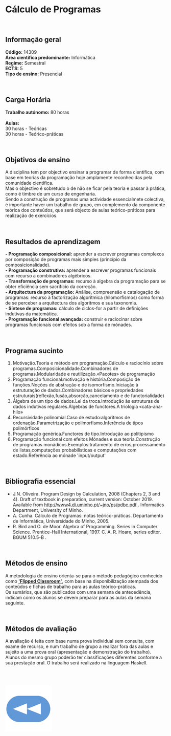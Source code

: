 # Cálculo de Programas

<br>

## Informação geral
**Código:** 14309
<br>**Área científica predominante:** Informática
<br>**Regime:** Semestral
<br>**ECTS:** 5
<br>**Tipo de ensino:** Presencial

<br>

## Carga Horária
**Trabalho autónomo:** 80  horas
<br><br>**Aulas:**
<br>30  horas  -  Teóricas
<br>30  horas  -  Teórico-práticas

<br>

## Objetivos de ensino
A disciplina tem por objectivo ensinar a programar de forma científica, com base em teorias da programação hoje amplamente reconhecidas pela comunidade científica.
<br>Mas o objectivo é sobretudo o de não se ficar pela teoria e passar à prática, como é timbre de um curso de engenharia.
<br>Sendo a construção de programas uma actividade essencialmete colectiva, é importante haver um trabalho de grupo, em complemento da componente teórica dos conteúdos, que será objecto de aulas teórico-práticos para realização de exercícios.

<br>

## Resultados de aprendizagem
**- Programação composicional:** aprender a escrever programas complexos por composição de programas mais simples (princípio da composicionalidade). 
<br>**- Programação construtiva:** aprender a escrever programas funcionais com recurso a combinadores algébricos. 
<br>**- Transformação de programas:** recurso à algebra da programação para se obter eficiência sem sacrifício da correção. 
<br>**- Arquitectura da programação:** Análise, compreensão e catalogação de programas: recurso à factorização algorítmica (hilomorfismos) como forma de se perceber a arquitectura dos algoritmos e sua taxonomia. 
<br>**- Síntese de programas:** cálculo de ciclos-for a partir de definições indutivas da matemática. 
<br>**- Programação funcional avançada:** construir e raciocinar sobre programas funcionais com efeitos sob a forma de mónades.

<br>

## Programa sucinto
1. Motivação.Teoria e método em programação.Cálculo e raciocínio sobre programas.Composicionalidade.Combinadores de programas.Modularidade e reutilização.«Pacotes» de programação
2. Programação funcional:motivação e história.Composição de funções.Noções de abstração e de isomorfismo.Iniciação à estruturação de dados.Combinadores básicos e propriedades estruturais(reflexão,fusão,absorção,cancelamento e de functorialidade)
3. Álgebra de um tipo de dados.Lei da troca.Introdução às estruturas de dados indutivas regulares.Álgebras de functores.A triologia «cata-ana-hilo»
4. Recursividade polinomial.Caso de estudo:algoritmos de ordenação.Parametrização e polimorfismo.Inferência de tipos polimórficos
5. Programação genérica.Functores de tipo.Introdução ao politipismo
6. Programação funcional com efeitos Mónades e sua teoria.Construção de programas monádicos.Exemplos:tratamento de erros,processamento de listas,computações probabilísticas e computações com estado.Referência ao mónade 'input/output'

<br>

## Bibliografia essencial
* J.N. Oliveira. Program Design by Calculation, 2008 (Chapters 2, 3 and 4). Draft of textbook in preparation, current version: October 2019. Available from http://www4.di.uminho.pt/~jno/ps/pdbc.pdf . Informatics Department, University of Minho. 
* A. Cunha. Cálculo de Programas: notas teórico-práticas. Departamento de Informática, Universidade do Minho, 2005. 
* R. Bird and O. de Moor. Algebra of Programming. Series in Computer Science. Prentice-Hall International, 1997. C. A. R. Hoare, series editor. BGUM 510.5-B .

<br>

## Métodos de ensino
A metodologia de ensino orienta-se para o método pedagógico conhecido como [**'Flipped Classroom'**](https://en.wikipedia.org/wiki/Flipped_classroom), com base na disponibilização atempada dos conteúdos e fichas de trabalho para as aulas teórico-práticas.
<br>Os sumários, que são publicados com uma semana de antecedência, indicam como os alunos se devem preparar para as aulas da semana seguinte.

<br>

## Métodos de avaliação
A avaliação é feita com base numa prova individual sem consulta, com exame de recurso, e num trabalho de grupo a realizar fora das aulas e sujeito a uma prova oral (apresentação e demonstração do trabalho).
<br>Alunos do mesmo grupo poderão ter classificações diferentes conforme a sua prestação oral. O trabalho será realizado na linguagem Haskell.

<br><br>

[![retroceder](https://raw.githubusercontent.com/David81820/Recursos-LCC/main/Rewind.png)](https://david81820.github.io/Recursos-LCC/2ano/2sem/CP)
 
